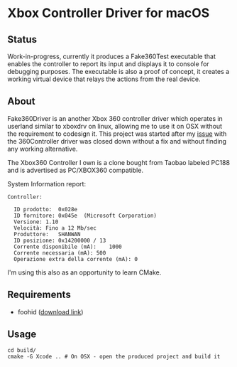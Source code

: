 # Xbox Controller Driver for macOS

## Status
Work-in-progress, currently it produces a Fake360Test executable that enables the controller to report its input and displays it to console for debugging purposes.
The executable is also a proof of concept, it creates a working virtual device that relays the actions from the real device.

## About
Fake360Driver is an another Xbox 360 controller driver which operates in userland similar to xboxdrv on linux, allowing me to use it on OSX without the requirement to codesign it.
This project was started after my [issue](https://github.com/360Controller/360Controller/issues/384) with the 360Controller driver was closed down without a fix and without finding any working alternative.

The Xbox360 Controller I own is a clone bought from Taobao labeled PC188 and is advertised as PC/XBOX360 compatible.

System Information report:
```
Controller:

  ID prodotto:	0x028e
  ID fornitore:	0x045e  (Microsoft Corporation)
  Versione:	1.10
  Velocità:	Fino a 12 Mb/sec
  Produttore:	SHANWAN
  ID posizione:	0x14200000 / 13
  Corrente disponibile (mA):	1000
  Corrente necessaria (mA):	500
  Operazione extra della corrente (mA):	0
```

I'm using this also as an opportunity to learn CMake.

## Requirements
* foohid ([download link](https://github.com/unbit/foohid/releases/download/0.2.1/foohid-0.2.1.dmg))

## Usage
```
cd build/
cmake -G Xcode .. # On OSX - open the produced project and build it
```